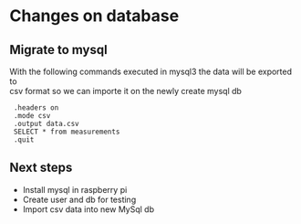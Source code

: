 # Changes on database
## Migrate to mysql
With the following commands executed in mysql3 the data will be exported to  
csv format so we can importe it on the newly create mysql db  

```
 .headers on  
 .mode csv  
 .output data.csv  
 SELECT * from measurements  
 .quit  
```
 
## Next steps
 - Install mysql in raspberry pi
 - Create user and db for testing
 - Import csv data into new MySql db

